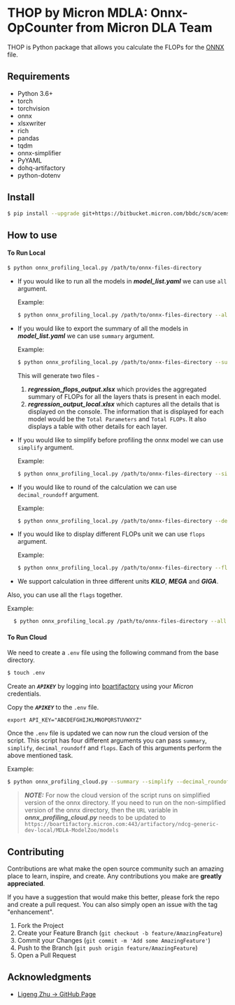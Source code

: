 # THOP by Micron MDLA: Onnx-OpCounter from Micron DLA Team

THOP is Python package that allows you calculate the FLOPs for the [ONNX](https://github.com/onnx/onnx) file.

## Requirements

- Python 3.6+
- torch
- torchvision
- onnx
- xlsxwriter
- rich
- pandas
- tqdm
- onnx-simplifier
- PyYAML
- dohq-artifactory
- python-dotenv

## Install

```bash
$ pip install --upgrade git+https://bitbucket.micron.com/bbdc/scm/acemsml/onnx-opcounter.git
```

## How to use

#### To Run Local

```bash
$ python onnx_profiling_local.py /path/to/onnx-files-directory
```

- If you would like to run all the models in ***model_list.yaml*** we can use `all` argument.

  Example:

  ```bash
  $ python onnx_profiling_local.py /path/to/onnx-files-directory --all
  ```
- If you would like to export the summary of all the models in ***model_list.yaml*** we can use `summary` argument.

  Example:

  ```bash
  $ python onnx_profiling_local.py /path/to/onnx-files-directory --summary
  ```

  This will generate two files -

  1. ***regression_flops_output.xlsx*** which provides the aggregated summary of FLOPs for all the layers thats is present in each model.
  2. ***regression_output_local.xlsx*** which captures all the details that is displayed on the console. The information that is displayed for each model would be the `Total Parameters` and `Total FLOPs`. It also displays a table with other details for each layer.
- If you would like to simplify before profiling the onnx model we can use `simplify` argument.

  Example:

  ```bash
  $ python onnx_profiling_local.py /path/to/onnx-files-directory --simplify
  ```
- If you would like to round of the calculation we can use `decimal_roundoff` argument.

  Example:

  ```bash
  $ python onnx_profiling_local.py /path/to/onnx-files-directory --decimal_roundoff 3
  ```
- If you would like to display different FLOPs unit we can use `flops` argument.

  Example:

  ```bash
  $ python onnx_profiling_local.py /path/to/onnx-files-directory --flops MEGA
  ```
- We support calculation in three different units ***KILO***, ***MEGA*** and ***GIGA***.

Also, you can use all the `flags` together.

  Example:

```bash
  $ python onnx_profiling_local.py /path/to/onnx-files-directory --all --summary --simplify --decimal_roundoff 3 --flops KILO
```

#### To Run Cloud

We need to create a `.env` file using the following command from the base directory.

```bash
$ touch .env
```

Create an ***`APIKEY`*** by logging into [boartifactory](https://boartifactory.micron.com/ui/login/) using your _Micron_ credentials.

Copy the ***`APIKEY`*** to the `.env` file.

```
export API_KEY="ABCDEFGHIJKLMNOPQRSTUVWXYZ"
```

Once the `.env` file is updated we can now run the cloud version of the script. This script has four different arguments you can pass `summary`, `simplify`, `decimal_roundoff` and `flops`. Each of this arguments perform the above mentioned task.

Example:

```bash
$ python onnx_profiling_cloud.py --summary --simplify --decimal_roundoff 1 --flops KILO
```

> **_NOTE:_**  For now the cloud version of the script runs on simplified version of the onnx directory. If you need to run on the non-simplified version of the onnx directory, then the `URL` variable in  ***onnx_profiling_cloud.py*** needs to be updated to
> `https://boartifactory.micron.com:443/artifactory/ndcg-generic-dev-local/MDLA-ModelZoo/models`

## Contributing

Contributions are what make the open source community such an amazing place to learn, inspire, and create. Any contributions you make are **greatly appreciated**.

If you have a suggestion that would make this better, please fork the repo and create a pull request. You can also simply open an issue with the tag "enhancement".

1. Fork the Project
2. Create your Feature Branch (`git checkout -b feature/AmazingFeature`)
3. Commit your Changes (`git commit -m 'Add some AmazingFeature'`)
4. Push to the Branch (`git push origin feature/AmazingFeature`)
5. Open a Pull Request

## Acknowledgments

* [Ligeng Zhu -> GitHub Page](https://github.com/Lyken17/pytorch-OpCounter/)
